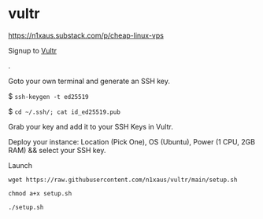 # vultr

https://n1xaus.substack.com/p/cheap-linux-vps

Signup to [Vultr](https://www.vultr.com/?ref=9019554)

.

Goto your own terminal and generate an SSH key.

$ ```ssh-keygen -t ed25519```

$ ```cd ~/.ssh/; cat id_ed25519.pub```

Grab your key and add it to your SSH Keys in Vultr.

Deploy your instance: Location (Pick One), OS (Ubuntu), Power (1 CPU, 2GB RAM) && select your SSH key.

Launch


```
wget https://raw.githubusercontent.com/n1xaus/vultr/main/setup.sh
```
```
chmod a+x setup.sh
```
```
./setup.sh
```

